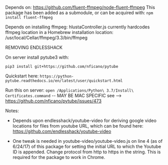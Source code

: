 Depends on: https://github.com/fluent-ffmpeg/node-fluent-ffmpeg
This package has been added as a submodule, or can be acquired with:
`npm install fluent-ffmpeg`

Depends on installing ffmpeg:
hlustaController.js currently hardcodes ffmpeg location in a Homebrew installation location: /usr/local/Cellar/ffmpeg/3.3/bin/ffmpeg

REMOVING ENDLESSHACK

On server install pytube3 with:

`pip3 install git+https://github.com/nficano/pytube`

Quickstart here: `https://python-pytube.readthedocs.io/en/latest/user/quickstart.html`

Run this on server: `open /Applications/Python\ 3.7/Install\ Certificates.command` -- MAY BE MAC SPECIFIC see --> https://github.com/nficano/pytube/issues/473

Notes:

- Depends upon endlesshack/youtube-video for deriving google video locations for files from youtube URL, which can be found here: https://github.com/endlesshack/youtube-video 

- One tweak is needed in youtube-video/youtube-video.js on line 4 (as of 6/24/17) of this package for setting the initial URL to which the Youtube ID is appended. Change protocol from http to https in the string. This is required for the package to work in Chrome.
